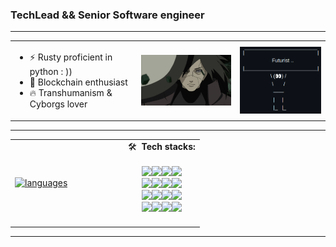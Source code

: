 
<h3> TechLead && Senior Software engineer </h3>

<hr>

||||
|:--------------------------------------|:-----------------------------------------:|:-----------------------------------------:|
| <ul><li>⚡ Rusty proficient in python : )) </li><li>🌱 Blockchain enthusiast </li><li>🔥 Transhumanism & Cyborgs lover </li><!-- <li>🧠 Could be a way to bring deads back to life, forcefully!! </li> --></ul> | <img align="center" width="300" alt="madara" src="madara-madara-uchiha.2.gif">  | <img align="center" width="270" alt="madara" src="futurist.png"> |



<hr>

|||
|:--------------------------------------:|:-----------------------------------------:|
|<a href="https://github.com/anuraghazra/github-readme-stats"><img alt="languages" style="width:100%;" src="https://github-readme-stats.vercel.app/api/top-langs/?username=salva-imm&hide=html,css,javascript&theme=gotham"/></a> &nbsp; &nbsp; &nbsp; &nbsp; &nbsp; &nbsp; &nbsp; &nbsp; &nbsp; &nbsp; &nbsp;  | <span> 🛠 <b>&nbsp;Tech stacks:</b> <br>&nbsp; &nbsp; &nbsp; &nbsp;  &nbsp;&nbsp; &nbsp; <br> <img src="https://img.shields.io/badge/-Python-05122A?style=flat&logo=python" /><img src="https://img.shields.io/badge/-Rust-05122A?style=flat&logo=rust&logoColor=fff" /><img src="https://img.shields.io/badge/-JavaScript-05122A?style=flat&logo=javascript" /><img src="https://img.shields.io/badge/-Actix-05122A?style=flat&logo=actix-web" /><br><img src="https://img.shields.io/badge/-Tokio-05122A?style=flat&logo=tokio" /><img src="https://img.shields.io/badge/-Django-05122A?style=flat&logo=django&logoColor=3ad117" /><img src="https://img.shields.io/badge/-Flask-05122A?style=flat&logo=flask" /><img src="https://img.shields.io/badge/-tornado-05122A?style=flat&logo=tornado" /><br><img src="https://img.shields.io/badge/-aiohttp-05122A?style=flat&logo=aiohttp" /><img src="https://img.shields.io/badge/-fastapi-05122A?style=flat&logo=fastapi" /><img src="https://img.shields.io/badge/-celery-05122A?style=flat&logo=celery" /><img src="https://img.shields.io/badge/-express.js-05122A?style=flat&logo=express" /><br><img src="https://img.shields.io/badge/-redis-05122A?style=flat&logo=redis" /><img src="https://img.shields.io/badge/-postgresql-05122A?style=flat&logo=postgresql" /><img src="https://img.shields.io/badge/-nginx-05122A?style=flat&logo=nginx" /><img src="https://img.shields.io/badge/-git-05122A?style=flat&logo=git" /><br><a href="https://github.com/salva-imm/github-profile-trophy"><img style="width:60%;" src="https://github-profile-trophy.vercel.app/?username=salva-imm&theme=onedark&row=2&column=3" alt=""></a>|


<hr>






